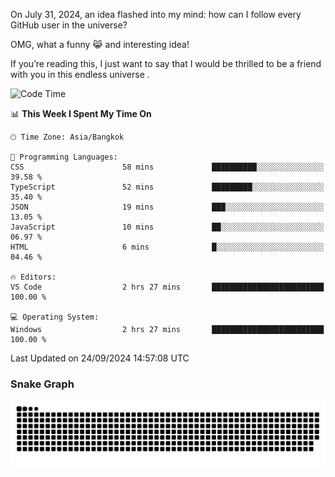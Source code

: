 On July 31, 2024, an idea flashed into my mind: how can I follow every GitHub user in the universe?

OMG, what a funny 😹 and interesting idea!

If you’re reading this, I just want to say that I would be thrilled to be a friend with you in this endless universe . 


<!--START_SECTION:waka-->
![Code Time](http://img.shields.io/badge/Code%20Time-14%20hrs%2035%20mins-blue)

📊 **This Week I Spent My Time On** 

```text
🕑︎ Time Zone: Asia/Bangkok

💬 Programming Languages: 
CSS                      58 mins             ██████████░░░░░░░░░░░░░░░   39.58 % 
TypeScript               52 mins             █████████░░░░░░░░░░░░░░░░   35.40 % 
JSON                     19 mins             ███░░░░░░░░░░░░░░░░░░░░░░   13.05 % 
JavaScript               10 mins             ██░░░░░░░░░░░░░░░░░░░░░░░   06.97 % 
HTML                     6 mins              █░░░░░░░░░░░░░░░░░░░░░░░░   04.46 % 

🔥 Editors: 
VS Code                  2 hrs 27 mins       █████████████████████████   100.00 % 

💻 Operating System: 
Windows                  2 hrs 27 mins       █████████████████████████   100.00 % 
```


 Last Updated on 24/09/2024 14:57:08 UTC
<!--END_SECTION:waka-->

### Snake Graph
![snake graph](https://github.com/tqlucitvn/tqlucitvn/blob/snake-graph-output/github-contribution-grid-snake.svg)
